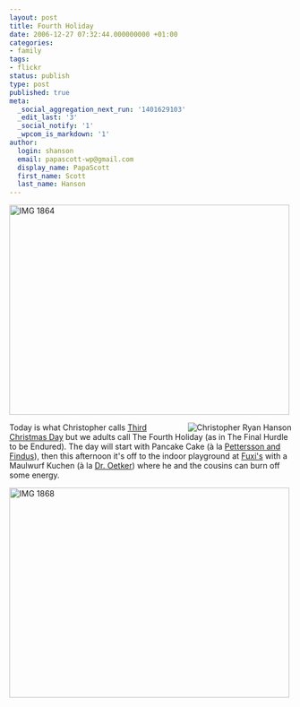 ```yaml
---
layout: post
title: Fourth Holiday
date: 2006-12-27 07:32:44.000000000 +01:00
categories:
- family
tags:
- flickr
status: publish
type: post
published: true
meta:
  _social_aggregation_next_run: '1401629103'
  _edit_last: '3'
  _social_notify: '1'
  _wpcom_is_markdown: '1'
author:
  login: shanson
  email: papascott-wp@gmail.com
  display_name: PapaScott
  first_name: Scott
  last_name: Hanson
---
```

<p><a href="http://www.flickr.com/photos/papascott/334860725/" title="Photo Sharing"><img src="https://farm1.static.flickr.com/135/334860725_e3db4bf684.jpg" width="500" height="375" alt="IMG 1864" /></a></p>
<p><a href="/archives/1999/12/27/christopher-ryan-hanson/"><img src="https://res.cloudinary.com/papascott/image/upload/wordpress/wp-content/uploads/2006/12/christopher_ryan_hanson.jpg" alt="Christopher Ryan Hanson" title="Christopher Ryan Hanson" align="right" /></a>Today is what Christopher calls <a href="/archives/1999/12/27/christopher-ryan-hanson/">Third Christmas Day</a> but we adults call The Fourth Holiday (as in The Final Hurdle to be Endured). The day will start with Pancake Cake (à la <a href="http://www.tivi.de/fernsehen/petterssonfindus/artikel/04617/index.html">Pettersson and Findus</a>), then this afternoon it's off to the indoor playground at <a href="http://fuxis.de/">Fuxi's</a> with a Maulwurf Kuchen (à la <a href="http://www.oetker.de/wga/oetker/html/default/ascr-4h9byn.de.html">Dr. Oetker</a>) where he and the cousins can burn off some energy.</p>
<p><a href="http://www.flickr.com/photos/papascott/334897990/" title="Photo Sharing"><img src="https://farm1.static.flickr.com/133/334897990_ecc61b886e.jpg" width="500" height="375" alt="IMG 1868" /></a></p>

